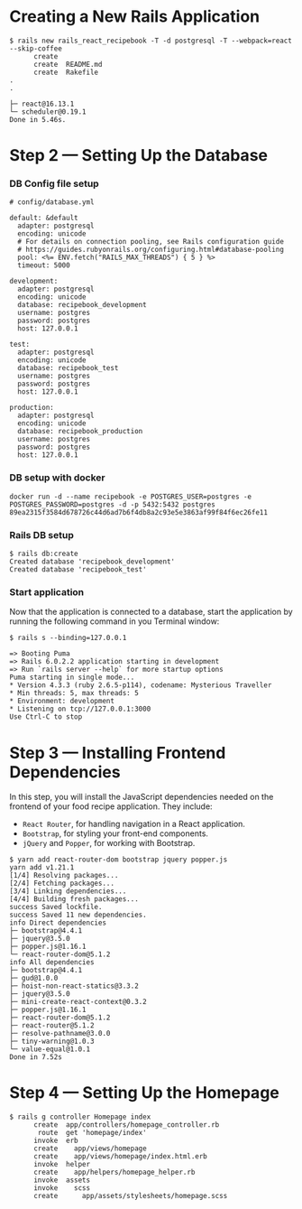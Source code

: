 # Creating a New Rails Application

```
$ rails new rails_react_recipebook -T -d postgresql -T --webpack=react --skip-coffee
      create
      create  README.md
      create  Rakefile
.
.

├─ react@16.13.1
└─ scheduler@0.19.1
Done in 5.46s.
```

# Step 2 — Setting Up the Database

### DB Config file setup

```
# config/database.yml

default: &default
  adapter: postgresql
  encoding: unicode
  # For details on connection pooling, see Rails configuration guide
  # https://guides.rubyonrails.org/configuring.html#database-pooling
  pool: <%= ENV.fetch("RAILS_MAX_THREADS") { 5 } %>
  timeout: 5000

development:
  adapter: postgresql
  encoding: unicode
  database: recipebook_development
  username: postgres
  password: postgres
  host: 127.0.0.1

test:
  adapter: postgresql
  encoding: unicode
  database: recipebook_test
  username: postgres
  password: postgres
  host: 127.0.0.1

production:
  adapter: postgresql
  encoding: unicode
  database: recipebook_production
  username: postgres
  password: postgres
  host: 127.0.0.1
```

### DB setup with docker

```
docker run -d --name recipebook -e POSTGRES_USER=postgres -e POSTGRES_PASSWORD=postgres -d -p 5432:5432 postgres
89ea2315f3584d678726c44d6ad7b6f4db8a2c93e5e3863af99f84f6ec26fe11
```

###  Rails DB setup

```
$ rails db:create
Created database 'recipebook_development'
Created database 'recipebook_test'
````

### Start application

Now that the application is connected to a database, start the application by running the following command in you Terminal window:

```
$ rails s --binding=127.0.0.1

=> Booting Puma
=> Rails 6.0.2.2 application starting in development
=> Run `rails server --help` for more startup options
Puma starting in single mode...
* Version 4.3.3 (ruby 2.6.5-p114), codename: Mysterious Traveller
* Min threads: 5, max threads: 5
* Environment: development
* Listening on tcp://127.0.0.1:3000
Use Ctrl-C to stop
```

# Step 3 — Installing Frontend Dependencies

In this step, you will install the JavaScript dependencies needed on the frontend of your food recipe application. They include:

* `React Router`, for handling navigation in a React application.
* `Bootstrap`, for styling your front-end components.
* `jQuery` and `Popper`, for working with Bootstrap.

```
$ yarn add react-router-dom bootstrap jquery popper.js
yarn add v1.21.1
[1/4] Resolving packages...
[2/4] Fetching packages...
[3/4] Linking dependencies...
[4/4] Building fresh packages...
success Saved lockfile.
success Saved 11 new dependencies.
info Direct dependencies
├─ bootstrap@4.4.1
├─ jquery@3.5.0
├─ popper.js@1.16.1
└─ react-router-dom@5.1.2
info All dependencies
├─ bootstrap@4.4.1
├─ gud@1.0.0
├─ hoist-non-react-statics@3.3.2
├─ jquery@3.5.0
├─ mini-create-react-context@0.3.2
├─ popper.js@1.16.1
├─ react-router-dom@5.1.2
├─ react-router@5.1.2
├─ resolve-pathname@3.0.0
├─ tiny-warning@1.0.3
└─ value-equal@1.0.1
Done in 7.52s
```

# Step 4 — Setting Up the Homepage

```
$ rails g controller Homepage index
      create  app/controllers/homepage_controller.rb
       route  get 'homepage/index'
      invoke  erb
      create    app/views/homepage
      create    app/views/homepage/index.html.erb
      invoke  helper
      create    app/helpers/homepage_helper.rb
      invoke  assets
      invoke    scss
      create      app/assets/stylesheets/homepage.scss
```


